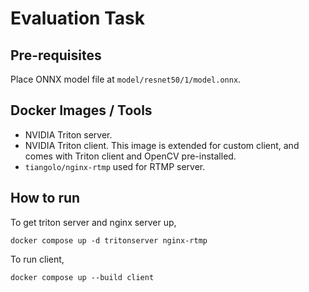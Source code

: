 # Evaluation Task
## Pre-requisites
Place ONNX model file at `model/resnet50/1/model.onnx`.

## Docker Images / Tools
- NVIDIA Triton server.
- NVIDIA Triton client. This image is extended for custom client, and comes with Triton client and OpenCV pre-installed.
- `tiangolo/nginx-rtmp` used for RTMP server.

## How to run
To get triton server and nginx server up,
```
docker compose up -d tritonserver nginx-rtmp
```
To run client,
```
docker compose up --build client
```
